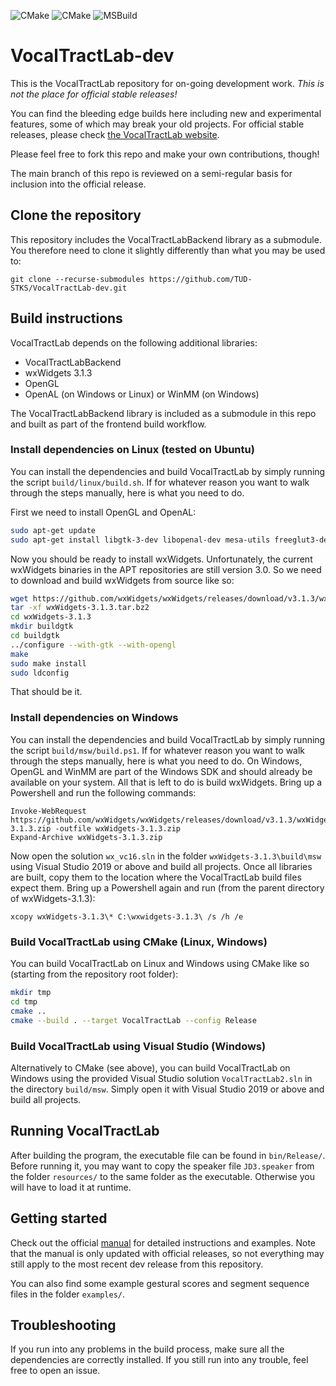 ![CMake](https://github.com/TUD-STKS/VocalTractLab-dev/actions/workflows/cmake_linux.yml/badge.svg) ![CMake](https://github.com/TUD-STKS/VocalTractLab-dev/actions/workflows/cmake_windows.yml/badge.svg) ![MSBuild](https://github.com/TUD-STKS/VocalTractLab-dev/actions/workflows/msbuild.yml/badge.svg)

# VocalTractLab-dev

This is the VocalTractLab repository for on-going development work. *This is not the place for official stable releases!* 

You can find the bleeding edge builds here including new and experimental features, some of which may break your old projects. For official stable releases, please check [the VocalTractLab website](https://www.vocaltractlab.de).

Please feel free to fork this repo and make your own contributions, though! 

The main branch of this repo is reviewed on a semi-regular basis for inclusion into the official release.

## Clone the repository
This repository includes the VocalTractLabBackend library as a submodule. You therefore need to clone it slightly differently than what you may be used to:

```
git clone --recurse-submodules https://github.com/TUD-STKS/VocalTractLab-dev.git
```

## Build instructions
VocalTractLab depends on the following additional libraries:

- VocalTractLabBackend 
- wxWidgets 3.1.3
- OpenGL
- OpenAL (on Windows or Linux) or WinMM (on Windows)

The VocalTractLabBackend library is included as a submodule in this repo and built as part of the frontend build workflow.

### Install dependencies on Linux (tested on Ubuntu)
You can install the dependencies and build VocalTractLab by simply running the script `build/linux/build.sh`. If for whatever reason you want to walk through the steps manually, here is what you need to do.

First we need to install OpenGL and OpenAL:

```bash
sudo apt-get update 
sudo apt-get install libgtk-3-dev libopenal-dev mesa-utils freeglut3-dev
```

Now you should be ready to install wxWidgets. Unfortunately, the current wxWidgets binaries in the APT repositories are still version 3.0. So we need to download and build wxWidgets from source like so:

```bash
wget https://github.com/wxWidgets/wxWidgets/releases/download/v3.1.3/wxWidgets-3.1.3.tar.bz2
tar -xf wxWidgets-3.1.3.tar.bz2
cd wxWidgets-3.1.3
mkdir buildgtk
cd buildgtk
../configure --with-gtk --with-opengl
make
sudo make install
sudo ldconfig
```

That should be it.

### Install dependencies on Windows
You can install the dependencies and build VocalTractLab by simply running the script `build/msw/build.ps1`. If for whatever reason you want to walk through the steps manually, here is what you need to do.
On Windows, OpenGL and WinMM are part of the Windows SDK and should already be available on your system. All that is left to do is build wxWidgets. Bring up a Powershell and run the following commands:

```pwsh
Invoke-WebRequest https://github.com/wxWidgets/wxWidgets/releases/download/v3.1.3/wxWidgets-3.1.3.zip -outfile wxWidgets-3.1.3.zip
Expand-Archive wxWidgets-3.1.3.zip
```

Now open the solution `wx_vc16.sln` in the folder `wxWidgets-3.1.3\build\msw` using Visual Studio 2019 or above and build all projects.
Once all libraries are built, copy them to the location where the VocalTractLab build files expect them. Bring up a Powershell again and run (from the parent directory of wxWidgets-3.1.3):

```pwsh
xcopy wxWidgets-3.1.3\* C:\wxwidgets-3.1.3\ /s /h /e
```

### Build VocalTractLab using CMake (Linux, Windows)
You can build VocalTractLab on Linux and Windows using CMake like so (starting from the repository root folder):

```bash
mkdir tmp
cd tmp
cmake ..
cmake --build . --target VocalTractLab --config Release
```

### Build VocalTractLab using Visual Studio (Windows)
Alternatively to CMake (see above), you can build VocalTractLab on Windows using the provided Visual Studio solution `VocalTractLab2.sln` in the directory `build/msw`. Simply open it with Visual Studio 2019 or above and build all projects.

## Running VocalTractLab
After building the program, the executable file can be found in `bin/Release/`. Before running it, you may want to copy the speaker file `JD3.speaker` from the folder `resources/` to the same folder as the executable. Otherwise you will have to load it at runtime.

## Getting started
Check out the official [manual](https://www.vocaltractlab.de/download-vocaltractlab/VTL2.3-manual.pdf) for detailed instructions and examples. Note that the manual is only updated with official releases, so not everything may still apply to the most recent dev release from this repository.

You can also find some example gestural scores and segment sequence files in the folder `examples/`.

## Troubleshooting
If you run into any problems in the build process, make sure all the dependencies are correctly installed. If you still run into any trouble, feel free to open an issue.


